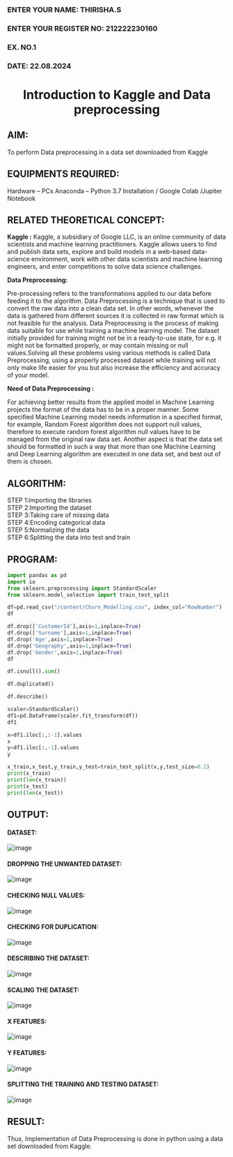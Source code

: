 <H3>ENTER YOUR NAME: THIRISHA.S</H3>
<H3>ENTER YOUR REGISTER NO: 212222230160</H3>
<H3>EX. NO.1</H3>
<H3>DATE: 22.08.2024 </H3>
<H1 ALIGN =CENTER> Introduction to Kaggle and Data preprocessing</H1>

## AIM:

To perform Data preprocessing in a data set downloaded from Kaggle

## EQUIPMENTS REQUIRED:
Hardware – PCs
Anaconda – Python 3.7 Installation / Google Colab /Jupiter Notebook

## RELATED THEORETICAL CONCEPT:

**Kaggle :**
Kaggle, a subsidiary of Google LLC, is an online community of data scientists and machine learning practitioners. Kaggle allows users to find and publish data sets, explore and build models in a web-based data-science environment, work with other data scientists and machine learning engineers, and enter competitions to solve data science challenges.

**Data Preprocessing:**

Pre-processing refers to the transformations applied to our data before feeding it to the algorithm. Data Preprocessing is a technique that is used to convert the raw data into a clean data set. In other words, whenever the data is gathered from different sources it is collected in raw format which is not feasible for the analysis.
Data Preprocessing is the process of making data suitable for use while training a machine learning model. The dataset initially provided for training might not be in a ready-to-use state, for e.g. it might not be formatted properly, or may contain missing or null values.Solving all these problems using various methods is called Data Preprocessing, using a properly processed dataset while training will not only make life easier for you but also increase the efficiency and accuracy of your model.

**Need of Data Preprocessing :**

For achieving better results from the applied model in Machine Learning projects the format of the data has to be in a proper manner. Some specified Machine Learning model needs information in a specified format, for example, Random Forest algorithm does not support null values, therefore to execute random forest algorithm null values have to be managed from the original raw data set.
Another aspect is that the data set should be formatted in such a way that more than one Machine Learning and Deep Learning algorithm are executed in one data set, and best out of them is chosen.


## ALGORITHM:
STEP 1:Importing the libraries<BR>
STEP 2:Importing the dataset<BR>
STEP 3:Taking care of missing data<BR>
STEP 4:Encoding categorical data<BR>
STEP 5:Normalizing the data<BR>
STEP 6:Splitting the data into test and train<BR>

##  PROGRAM:
```python
import pandas as pd
import io
from sklearn.preprocessing import StandardScaler
from sklearn.model_selection import train_test_split
```
```python
df=pd.read_csv("/content/Churn_Modelling.csv", index_col="RowNumber")
df
```
```python
df.drop(['CustomerId'],axis=1,inplace=True)
df.drop(['Surname'],axis=1,inplace=True)
df.drop('Age',axis=1,inplace=True)
df.drop('Geography',axis=1,inplace=True)
df.drop('Gender',axis=1,inplace=True)
df
```
```python
df.isnull().sum()
```
```python
df.duplicated()
```
```python
df.describe()
```
```python
scaler=StandardScaler()
df1=pd.DataFrame(scaler.fit_transform(df))
df1
```
```python
x=df1.iloc[:,:-1].values
x
y=df1.iloc[:,-1].values
y
```
```python
x_train,x_test,y_train,y_test=train_test_split(x,y,test_size=0.2)
print(x_train)
print(len(x_train))
print(x_test)
print(len(x_test))
```
## OUTPUT:
#### DATASET:

![image](https://github.com/user-attachments/assets/4d7c82ad-5739-4fe5-bb7a-ed69dfac38fe)

#### DROPPING THE UNWANTED DATASET:

![image](https://github.com/user-attachments/assets/515792e2-28c6-4bf6-ac4b-69adb3b4c35f)

#### CHECKING NULL VALUES:

![image](https://github.com/user-attachments/assets/8d93499f-2a83-40dd-aa80-f7b8d3fe4672)

#### CHECKING FOR DUPLICATION:

![image](https://github.com/user-attachments/assets/27d2e1b4-2263-42ab-a7fc-e48763362697)

#### DESCRIBING THE DATASET:

![image](https://github.com/user-attachments/assets/55458a45-1a25-4175-90d8-51d1570db1de)

#### SCALING THE DATASET:

![image](https://github.com/user-attachments/assets/3384a557-4b4c-4a5d-936c-4b5547f6dd42)

#### X FEATURES:

![image](https://github.com/user-attachments/assets/360feb21-be30-4bc5-b1d4-7afe6d2687c4)

#### Y FEATURES:

![image](https://github.com/user-attachments/assets/333fdee7-d153-47a9-93c0-189f05f6c7d7)


#### SPLITTING THE TRAINING AND TESTING DATASET:

![image](https://github.com/user-attachments/assets/04b05ee0-a8db-4b8f-b3b9-cfd22e6fe93c)



## RESULT:
Thus, Implementation of Data Preprocessing is done in python  using a data set downloaded from Kaggle.

